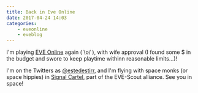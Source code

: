 ```yaml
---
title: Back in Eve Online
date: 2017-04-24 14:03
categories: 
    - eveonline
    - eveblog
---
```


I'm playing [EVE Online](http://eveonline.com) again ( \o/ ), with wife approval (I found some $ in the budget and swore to keep playtime withinn reasonable limits...)!

I'm on the Twitters as [@estedestirr](https://twitter.com/estedestirr), and I'm flying with space monks (or space hippies) in [Signal Cartel](https://www.eve-scout.com/signal-cartel/), part of the EVE-Scout alliance. See you in space!